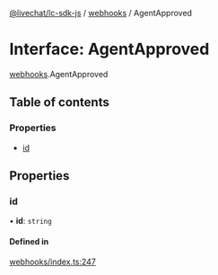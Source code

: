 [@livechat/lc-sdk-js](../README.md) / [webhooks](../modules/webhooks.md) / AgentApproved

# Interface: AgentApproved

[webhooks](../modules/webhooks.md).AgentApproved

## Table of contents

### Properties

- [id](webhooks.AgentApproved.md#id)

## Properties

### id

• **id**: `string`

#### Defined in

[webhooks/index.ts:247](https://github.com/livechat/lc-sdk-js/blob/a3fdde0/src/webhooks/index.ts#L247)
